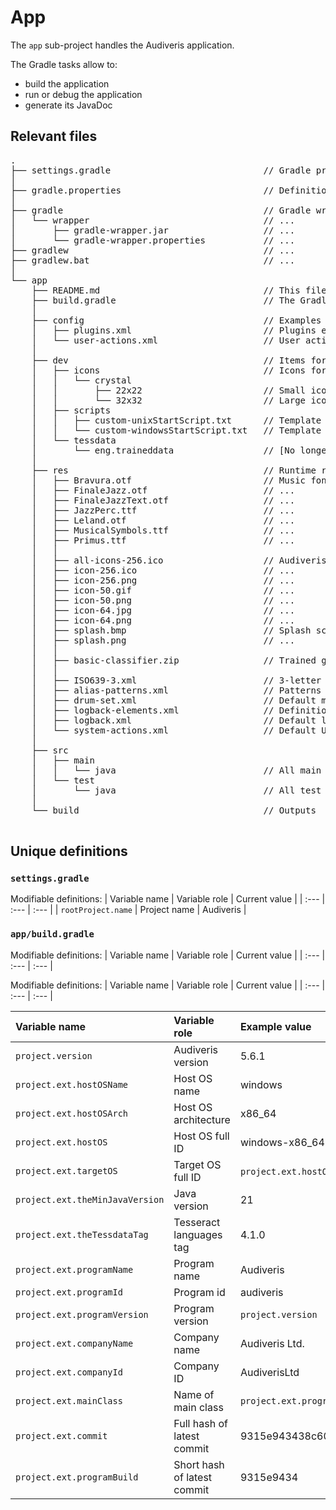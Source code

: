 # App

The `app` sub-project handles the Audiveris application.

The Gradle tasks allow to:
- build the application
- run or debug the application
- generate its JavaDoc

## Relevant files

<pre>
.
├── settings.gradle                             // Gradle project structure
│
├── gradle.properties                           // Definition of all 'the' variables
│
├── gradle                                      // Gradle wrapper
│   └── wrapper                                 // ...
│       ├── gradle-wrapper.jar                  // ...
│       └── gradle-wrapper.properties           // ...
├── gradlew                                     // ...
├── gradlew.bat                                 // ...
│
└── app
    ├── README.md                               // This file!
    ├── build.gradle                            // The Gradle sub-project building file
    │   
    ├── config                                  // Examples for user customization
    │   ├── plugins.xml                         // Plugins example
    │   └── user-actions.xml                    // User actions examples
    │   
    ├── dev                                     // Items for development
    │   ├── icons                               // Icons for user interface
    │   │   └── crystal
    │   │       ├── 22x22                       // Small icons
    │   │       └── 32x32                       // Large icons
    │   ├── scripts
    │   │   ├── custom-unixStartScript.txt      // Template for Unix script
    │   │   └── custom-windowsStartScript.txt   // Template for Windows script
    │   └── tessdata
    │       └── eng.traineddata                 // [No longer used]
    │   
    ├── res                                     // Runtime resources
    │   ├── Bravura.otf                         // Music font
    │   ├── FinaleJazz.otf                      // ...
    │   ├── FinaleJazzText.otf                  // ...
    │   ├── JazzPerc.ttf                        // ...
    │   ├── Leland.otf                          // ...
    │   ├── MusicalSymbols.ttf                  // ...
    │   ├── Primus.ttf                          // ...
    │   │
    │   ├── all-icons-256.ico                   // Audiveris icon
    │   ├── icon-256.ico                        // ...
    │   ├── icon-256.png                        // ...
    │   ├── icon-50.gif                         // ...
    │   ├── icon-50.png                         // ...
    │   ├── icon-64.jpg                         // ...
    │   ├── icon-64.png                         // ...
    │   ├── splash.bmp                          // Splash screen
    │   ├── splash.png                          // ...
    │   │
    │   ├── basic-classifier.zip                // Trained glyph classifier
    │   │
    │   ├── ISO639-3.xml                        // 3-letter codes for OCR languages
    │   ├── alias-patterns.xml                  // Patterns for renaming input file names
    │   ├── drum-set.xml                        // Default mapping for drum instruments
    │   ├── logback-elements.xml                // Definition of logging appenders
    │   ├── logback.xml                         // Default loggers configuration
    │   └── system-actions.xml                  // Default User Interface actions
    │   
    ├── src
    │   ├── main
    │   │   └── java                            // All main Java sources
    │   └── test
    │       └── java                            // All test Java sources
    │   
    └── build                                   // Outputs

</pre>

## Unique definitions

### `settings.gradle`

Modifiable definitions:
| Variable name | Variable role | Current value |
| :--- | :--- | :--- | 
| `rootProject.name` | Project name | Audiveris |


### `app/build.gradle`

Modifiable definitions:
| Variable name | Variable role | Current value |
| :--- | :--- | :--- | 

Modifiable definitions:
| Variable name | Variable role | Current value |
| :--- | :--- | :--- | 

| Variable name | Variable role | Example value |
| :--- | :--- | :--- | 
| `project.version` | Audiveris version | 5.6.1 |
| `project.ext.hostOSName` | Host OS name | windows | 
| `project.ext.hostOSArch` | Host OS architecture | x86_64 | 
| `project.ext.hostOS` | Host OS full ID | windows-x86_64 | 
| `project.ext.targetOS` | Target OS full ID | `project.ext.hostOS` by default | 
| `project.ext.theMinJavaVersion` | Java version | 21 | 
| `project.ext.theTessdataTag` | Tesseract languages tag | 4.1.0 | 
| `project.ext.programName` | Program name | Audiveris | 
| `project.ext.programId` | Program id | audiveris | 
| `project.ext.programVersion` | Program version | `project.version` | 
| `project.ext.companyName` | Company name | Audiveris Ltd. | 
| `project.ext.companyId` | Company ID | AudiverisLtd | 
| `project.ext.mainClass` | Name of main class | `project.ext.programName` | 
| `project.ext.commit` | Full hash of latest commit | 9315e943438c603a0b6520526d01a1d7fe7df2fa | 
| `project.ext.programBuild` | Short hash of latest commit | 9315e9434 | 
